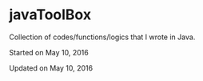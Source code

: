 # javaToolBox
Collection of codes/functions/logics that I wrote in Java. 

Started on May 10, 2016

Updated on May 10, 2016
